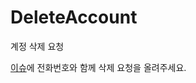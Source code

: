 # DeleteAccount
계정 삭제 요청

[이슈](https://github.com/CampusFinder/DeleteAccount/issues)에 전화번호와 함께 삭제 요청을 올려주세요.
